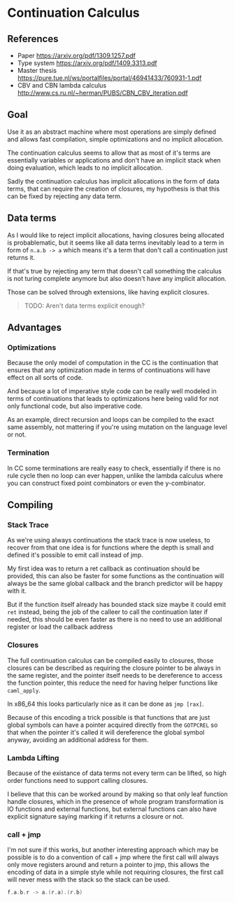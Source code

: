# Continuation Calculus

## References

- Paper https://arxiv.org/pdf/1309.1257.pdf
- Type system https://arxiv.org/pdf/1409.3313.pdf
- Master thesis https://pure.tue.nl/ws/portalfiles/portal/46941433/760931-1.pdf
- CBV and CBN lambda calculus http://www.cs.ru.nl/~herman/PUBS/CBN_CBV_iteration.pdf

## Goal

Use it as an abstract machine where most operations are simply defined and allows fast compilation, simple optimizations and no implicit allocation.

The continuation calculus seems to allow that as most of it's terms are essentially variables or applications and don't have an implicit stack when doing evaluation, which leads to no implicit allocation.

Sadly the continuation calculus has implicit allocations in the form of data terms, that can require the creation of closures, my hypothesis is that this can be fixed by rejecting any data term.

## Data terms

As I would like to reject implicit allocations, having closures being allocated is probablematic, but it seems like all data terms inevitably lead to a term in form of `n.a.b -> a` which means it's a term that don't call a continuation just returns it.

If that's true by rejecting any term that doesn't call something the calculus is not turing complete anymore but also doesn't have any implicit allocation.

Those can be solved through extensions, like having explicit closures.

> TODO: Aren't data terms explicit enough?

## Advantages

### Optimizations

Because the only model of computation in the CC is the continuation that ensures that any optimization made in terms of continuations will have effect on all sorts of code.

And because a lot of imperative style code can be really well modeled in terms of continuations that leads to optimizations here being valid for not only functional code, but also imperative code.

As an example, direct recursion and loops can be compiled to the exact same assembly, not mattering if you're using mutation on the language level or not.

### Termination

In CC some terminations are really easy to check, essentially if there is no rule cycle then no loop can ever happen, unlike the lambda calculus where you can construct fixed point combinators or even the y-combinator.

## Compiling

### Stack Trace

As we're using always continuations the stack trace is now useless, to recover from that one idea is for functions where the depth is small and defined it's possible to emit call instead of jmp.

My first idea was to return a ret callback as continuation should be provided, this can also be faster for some functions as the continuation will always be the same global callback and the branch predictor will be happy with it.

But if the function itself already has bounded stack size maybe it could emit `ret` instead, being the job of the calleer to call the continuation later if needed, this should be even faster as there is no need to use an additional register or load the callback address

### Closures

The full continuation calculus can be compiled easily to closures, those closures can be described as requiring the closure pointer to be always in the same register, and the pointer itself needs to be dereference to access the function pointer, this reduce the need for having helper functions like `caml_apply`.

In x86_64 this looks particularly nice as it can be done as `jmp [rax]`.

Because of this encoding a trick possible is that functions that are just global symbols can have a pointer acquired directly from the `GOTPCREL` so that when the pointer it's called it will dereference the global symbol anyway, avoiding an additional address for them.

### Lambda Lifting

Because of the existance of data terms not every term can be lifted, so high order functions need to support calling closures.

I believe that this can be worked around by making so that only leaf function handle closures, which in the presence of whole program transformation is IO functions and external functions, but external functions can also have explicit signature saying marking if it returns a closure or not.

### call + jmp

I'm not sure if this works, but another interesting approach which may be possible is to do a convention of call + jmp where the first call will always only move registers around and return a pointer to jmp, this allows the encoding of data in a simple style while not requiring closures, the first call will never mess with the stack so the stack can be used.

```cc
f.a.b.r -> a.(r.a).(r.b)
```
